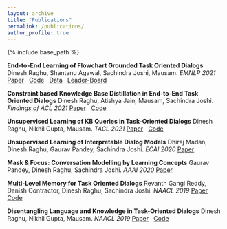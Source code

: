 ```yaml
---
layout: archive
title: "Publications"
permalink: /publications/
author_profile: true
---
```


{% include base_path %}

**End-to-End Learning of Flowchart Grounded Task Oriented Dialogs**  
Dinesh Raghu, Shantanu Agawal, Sachindra Joshi, Mausam.
*EMNLP 2021*
[Paper](https://aclanthology.org/2021.emnlp-main.357.pdf) &nbsp;
[Code](https://github.com/dair-iitd/flonet) &nbsp;
[Data](https://github.com/dair-iitd/FloDial) &nbsp;
[Leader-Board](https://dair-iitd.github.io/FloDial/)

**Constraint based Knowledge Base Distillation in End-to-End Task Oriented Dialogs**
Dinesh Raghu, Atishya Jain, Mausam, Sachindra Joshi.
*Findings of ACL 2021*
[Paper](https://aclanthology.org/2021.findings-acl.448.pdf) &nbsp;
[Code](https://github.com/dair-iitd/CDNet)

**Unsupervised Learning of KB Queries in Task-Oriented Dialogs**
Dinesh Raghu, Nikhil Gupta, Mausam.
*TACL 2021*
[Paper](https://doi.org/10.1162/tacl_a_00372) &nbsp;
[Code](https://github.com/dair-iitd/mb-mapo)

**Unsupervised Learning of Interpretable Dialog Models**
Dhiraj Madan, Dinesh Raghu, Gaurav Pandey, Sachindra Joshi.
*ECAI 2020*
[Paper](https://ecai2020.eu/papers/575_paper.pdf)

**Mask & Focus: Conversation Modelling by Learning Concepts**
Gaurav Pandey, Dinesh Raghu, Sachindra Joshi.
*AAAI 2020*
[Paper](https://ojs.aaai.org/index.php/AAAI/article/view/6381/6237)

**Multi-Level Memory for Task Oriented Dialogs**
Revanth Gangi Reddy, Danish Contractor, Dinesh Raghu, Sachindra Joshi.
*NAACL 2019*
[Paper](https://aclanthology.org/N19-1375.pdf) &nbsp;
[Code](https://github.com/DineshRaghu/multi-level-memory-network)

**Disentangling Language and Knowledge in Task-Oriented Dialogs**
Dinesh Raghu, Nikhil Gupta, Mausam.
*NAACL 2019*
[Paper](https://aclanthology.org/N19-1126.pdf) &nbsp;
[Code](https://github.com/dair-iitd/BossNet)

